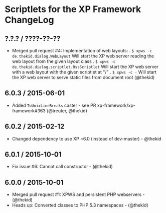 Scriptlets for the XP Framework ChangeLog
========================================================================

## ?.?.? / ????-??-??

* Merged pull request #4: Implementation of web layouts:
  . `$ xpws -c de.thekid.dialog.WebLayout`
    Will start the XP web server reading the web layout from the given layout class
  . `$ xpws -c de.thekid.dialog.scriptlet.RssScriptlet`
    Will start the XP web server with a web layout with the given scriptlet at "/"
  . `$ xpws -c -`
    Will start the XP web server to serve static files from document root
  (@thekid)

## 6.0.3 / 2015-06-01

* Added `ToUnixLineBreaks` caster - see PR xp-framework/xp-framework#363
  (@treuter, @thekid)

## 6.0.2 / 2015-02-12

* Changed dependency to use XP ~6.0 (instead of dev-master) - @thekid

## 6.0.1 / 2015-10-01

* Fix issue #6: Cannot call constructor - (@thekid)

## 6.0.0 / 2015-10-01

* Merged pull request #1: XPWS and persistent PHP webservers - (@thekid)
* Heads up: Converted classes to PHP 5.3 namespaces - (@thekid)
